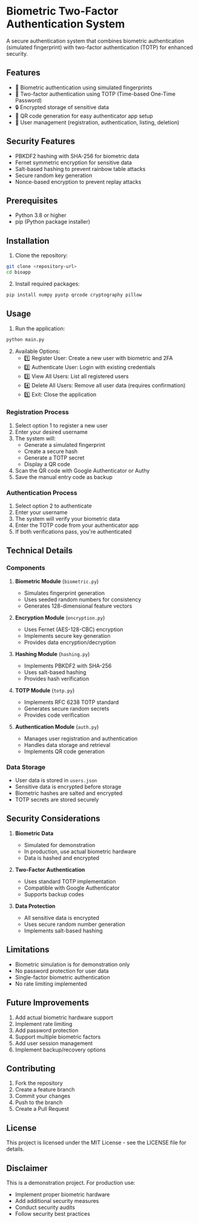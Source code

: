 # Biometric Two-Factor Authentication System

A secure authentication system that combines biometric authentication (simulated fingerprint) with two-factor authentication (TOTP) for enhanced security.

## Features

- 🔐 Biometric authentication using simulated fingerprints
- 🔑 Two-factor authentication using TOTP (Time-based One-Time Password)
- 🔒 Encrypted storage of sensitive data
- 📱 QR code generation for easy authenticator app setup
- 👥 User management (registration, authentication, listing, deletion)

## Security Features

- PBKDF2 hashing with SHA-256 for biometric data
- Fernet symmetric encryption for sensitive data
- Salt-based hashing to prevent rainbow table attacks
- Secure random key generation
- Nonce-based encryption to prevent replay attacks

## Prerequisites

- Python 3.8 or higher
- pip (Python package installer)

## Installation

1. Clone the repository:
```bash
git clone <repository-url>
cd bioapp
```

2. Install required packages:
```bash
pip install numpy pyotp qrcode cryptography pillow
```

## Usage

1. Run the application:
```bash
python main.py
```

2. Available Options:
   - 1️⃣ Register User: Create a new user with biometric and 2FA
   - 2️⃣ Authenticate User: Login with existing credentials
   - 3️⃣ View All Users: List all registered users
   - 4️⃣ Delete All Users: Remove all user data (requires confirmation)
   - 5️⃣ Exit: Close the application

### Registration Process

1. Select option 1 to register a new user
2. Enter your desired username
3. The system will:
   - Generate a simulated fingerprint
   - Create a secure hash
   - Generate a TOTP secret
   - Display a QR code
4. Scan the QR code with Google Authenticator or Authy
5. Save the manual entry code as backup

### Authentication Process

1. Select option 2 to authenticate
2. Enter your username
3. The system will verify your biometric data
4. Enter the TOTP code from your authenticator app
5. If both verifications pass, you're authenticated

## Technical Details

### Components

1. **Biometric Module** (`biometric.py`)
   - Simulates fingerprint generation
   - Uses seeded random numbers for consistency
   - Generates 128-dimensional feature vectors

2. **Encryption Module** (`encryption.py`)
   - Uses Fernet (AES-128-CBC) encryption
   - Implements secure key generation
   - Provides data encryption/decryption

3. **Hashing Module** (`hashing.py`)
   - Implements PBKDF2 with SHA-256
   - Uses salt-based hashing
   - Provides hash verification

4. **TOTP Module** (`totp.py`)
   - Implements RFC 6238 TOTP standard
   - Generates secure random secrets
   - Provides code verification

5. **Authentication Module** (`auth.py`)
   - Manages user registration and authentication
   - Handles data storage and retrieval
   - Implements QR code generation

### Data Storage

- User data is stored in `users.json`
- Sensitive data is encrypted before storage
- Biometric hashes are salted and encrypted
- TOTP secrets are stored securely

## Security Considerations

1. **Biometric Data**
   - Simulated for demonstration
   - In production, use actual biometric hardware
   - Data is hashed and encrypted

2. **Two-Factor Authentication**
   - Uses standard TOTP implementation
   - Compatible with Google Authenticator
   - Supports backup codes

3. **Data Protection**
   - All sensitive data is encrypted
   - Uses secure random number generation
   - Implements salt-based hashing

## Limitations

- Biometric simulation is for demonstration only
- No password protection for user data
- Single-factor biometric authentication
- No rate limiting implemented

## Future Improvements

1. Add actual biometric hardware support
2. Implement rate limiting
3. Add password protection
4. Support multiple biometric factors
5. Add user session management
6. Implement backup/recovery options

## Contributing

1. Fork the repository
2. Create a feature branch
3. Commit your changes
4. Push to the branch
5. Create a Pull Request

## License

This project is licensed under the MIT License - see the LICENSE file for details.

## Disclaimer

This is a demonstration project. For production use:
- Implement proper biometric hardware
- Add additional security measures
- Conduct security audits
- Follow security best practices 